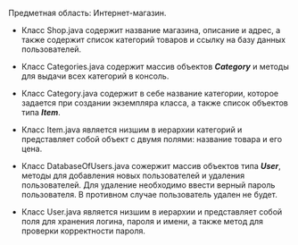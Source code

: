 Предметная область: Интернет-магазин.

+ Класс Shop.java содержит название магазина, описание и адрес, а также содержит список категорий товаров и ссылку на базу данных пользователей.

- Класс Categories.java содержит массив объектов ***Category*** и методы для выдачи всех категорий в консоль.

+ Класс Category.java содержит в себе название категории, которое задается при создании экземпляра класса, а также список объектов типа ***Item***.

+ Класс Item.java является низшим в иерархии категорий и представляет собой объект с двумя полями: название товара и его цена.

+ Класс DatabaseOfUsers.java сожержит массив объектов типа ***User***, методы для добавления новых пользователей и удаления пользователей. Для удаление необходимо ввести верный пароль пользователя. В противном случае пользователь удален не будет.

+ Класс User.java является низшим в иерархии и представляет собой поля для хранения логина, пароля и имени, а также метод для проверки корректности пароля.
